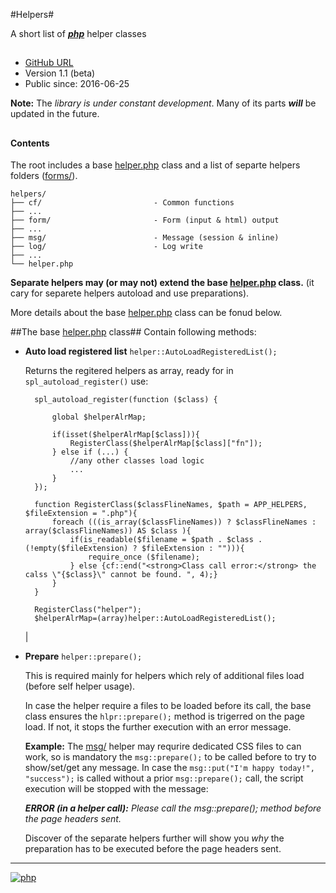 #Helpers#

A short list of ***[php](http://php.net/ "PHP.net")*** helper classes
## 


* [GitHub URL](https://github.com/webdivane/php-helpers)
* Version 1.1 (beta)
* Public since: 2016-06-25
 
**Note:** The *library is under constant development*. Many of its parts ***will*** be updated in the future.

##

#### Contents ####
The root includes a base [helper.php](helper.php) class and a list of separte helpers folders ([forms/](/forms/)).
```
helpers/
├── cf/							- Common functions
├── ...							
├── form/						- Form (input & html) output
├── ...							
├── msg/						- Message (session & inline)
├── log/						- Log write  
├── ...							
└── helper.php

```

**Separate helpers may (or may not) extend the base [helper.php](helper.php) class.** (it cary for separete helpers autoload and use preparations).

More details about the base [helper.php](helper.php) class can be fonud below.  
 
##The base [helper.php](helper.php) class##
Contain following methods:

* **Auto load registered list** `helper::AutoLoadRegisteredList();`

	Returns the regitered helpers as array, ready for in `spl_autoload_register()` use:

		

		spl_autoload_register(function ($class) {
		    
		    global $helperAlrMap;
		    
		    if(isset($helperAlrMap[$class])){
		        RegisterClass($helperAlrMap[$class]["fn"]);
		    } else if (...) {   									
				//any other classes load logic
				...
		    }
		});
		
		function RegisterClass($classFlineNames, $path = APP_HELPERS, $fileExtension = ".php"){
		    foreach (((is_array($classFlineNames)) ? $classFlineNames : array($classFlineNames)) AS $class ){
		        if(is_readable($filename = $path . $class . (!empty($fileExtension) ? $fileExtension : ""))){
		            require_once ($filename); 
		        } else {cf::end("<strong>Class call error:</strong> the calss \"{$class}\" cannot be found. ", 4);}
		    }
		}
		
		RegisterClass("helper");
		$helperAlrMap=(array)helper::AutoLoadRegisteredList();
	|


* **Prepare** `helper::prepare();`
	
	This is required mainly for helpers which rely of additional files load (before self helper usage). 
	
	In case the helper require a files to be loaded before its call, the base class ensures the `hlpr::prepare();` method is trigerred on the page load. If not, it stops the further execution with an error message. 
		
	**Example:** The [msg/](msg/) helper may requrire dedicated CSS files to can work, so is mandatory the `msg::prepare();` to be called before to try to show/set/get any message. In case the `msg::put("I'm happy today!", "success");` is called without a prior `msg::prepare();` call, the script execution will be stopped with the message: 
	
	***ERROR (in a helper call):** Please call the msg::prepare(); method before the page headers sent.*
	
	Discover of the separate helpers further will show you *why* the preparation has to be executed before the page headers sent.



---
[
![php](-repo-files/php-logo.svg "Powered by")
](http://php.net/)

